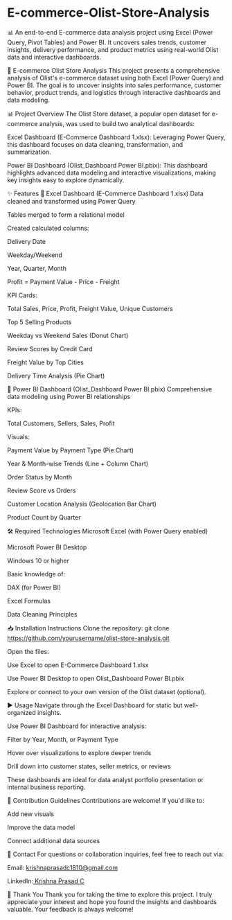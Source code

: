# E-commerce-Olist-Store-Analysis
📊 An end-to-end E-commerce data analysis project using Excel (Power Query, Pivot Tables) and Power BI. It uncovers sales trends, customer insights, delivery performance, and product metrics using real-world Olist data and interactive dashboards.





🛒 E-commerce Olist Store Analysis
This project presents a comprehensive analysis of Olist's e-commerce dataset using both Excel (Power Query) and Power BI. The goal is to uncover insights into sales performance, customer behavior, product trends, and logistics through interactive dashboards and data modeling.

📊 Project Overview
The Olist Store dataset, a popular open dataset for e-commerce analysis, was used to build two analytical dashboards:

Excel Dashboard (E-Commerce Dashboard 1.xlsx):
Leveraging Power Query, this dashboard focuses on data cleaning, transformation, and summarization.

Power BI Dashboard (Olist_Dashboard Power BI.pbix):
This dashboard highlights advanced data modeling and interactive visualizations, making key insights easy to explore dynamically.

✨ Features
🔹 Excel Dashboard (E-Commerce Dashboard 1.xlsx)
Data cleaned and transformed using Power Query

Tables merged to form a relational model

Created calculated columns:

Delivery Date

Weekday/Weekend

Year, Quarter, Month

Profit = Payment Value - Price - Freight

KPI Cards:

Total Sales, Price, Profit, Freight Value, Unique Customers

Top 5 Selling Products

Weekday vs Weekend Sales (Donut Chart)

Review Scores by Credit Card

Freight Value by Top Cities

Delivery Time Analysis (Pie Chart)

🔸 Power BI Dashboard (Olist_Dashboard Power BI.pbix)
Comprehensive data modeling using Power BI relationships

KPIs:

Total Customers, Sellers, Sales, Profit

Visuals:

Payment Value by Payment Type (Pie Chart)

Year & Month-wise Trends (Line + Column Chart)

Order Status by Month

Review Score vs Orders

Customer Location Analysis (Geolocation Bar Chart)

Product Count by Quarter

🛠 Required Technologies
Microsoft Excel (with Power Query enabled)

Microsoft Power BI Desktop

Windows 10 or higher

Basic knowledge of:

DAX (for Power BI)

Excel Formulas

Data Cleaning Principles

📥 Installation Instructions
Clone the repository:
git clone https://github.com/yourusername/olist-store-analysis.git


Open the files:

Use Excel to open E-Commerce Dashboard 1.xlsx

Use Power BI Desktop to open Olist_Dashboard Power BI.pbix

Explore or connect to your own version of the Olist dataset (optional).

▶️ Usage
Navigate through the Excel Dashboard for static but well-organized insights.

Use Power BI Dashboard for interactive analysis:

Filter by Year, Month, or Payment Type

Hover over visualizations to explore deeper trends

Drill down into customer states, seller metrics, or reviews

These dashboards are ideal for data analyst portfolio presentation or internal business reporting.

🤝 Contribution Guidelines
Contributions are welcome! If you'd like to:

Add new visuals

Improve the data model

Connect additional data sources


📧 Contact
For questions or collaboration inquiries, feel free to reach out via:

Email: krishnaprasadc1810@gmail.com

LinkedIn:[ Krishna Prasad C
](https://www.linkedin.com/in/krishnaprasadc18)







🙏 Thank You
Thank you for taking the time to explore this project. I truly appreciate your interest and hope you found the insights and dashboards valuable. Your feedback is always welcome!

